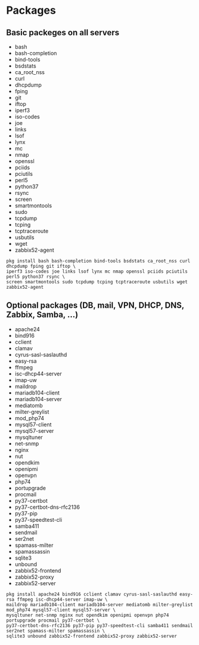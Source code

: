 Packages
===

Basic packeges on all servers
---
- bash
- bash-completion
- bind-tools
- bsdstats
- ca_root_nss
- curl
- dhcpdump
- fping
- git
- iftop
- iperf3
- iso-codes
- joe
- links
- lsof
- lynx
- mc
- nmap
- openssl
- pciids
- pciutils
- perl5
- python37
- rsync
- screen
- smartmontools
- sudo
- tcpdump
- tcping
- tcptraceroute
- usbutils
- wget
- zabbix52-agent
```
pkg install bash bash-completion bind-tools bsdstats ca_root_nss curl dhcpdump fping git iftop \
iperf3 iso-codes joe links lsof lynx mc nmap openssl pciids pciutils perl5 python37 rsync \
screen smartmontools sudo tcpdump tcping tcptraceroute usbutils wget zabbix52-agent
```


Optional packages (DB, mail, VPN, DHCP, DNS, Zabbix, Samba, ...)
---
- apache24
- bind916
- cclient
- clamav
- cyrus-sasl-saslauthd
- easy-rsa
- ffmpeg
- isc-dhcp44-server
- imap-uw
- maildrop
- mariadb104-client
- mariadb104-server
- mediatomb
- milter-greylist
- mod_php74
- mysql57-client
- mysql57-server
- mysqltuner
- net-snmp
- nginx
- nut
- opendkim
- openipmi
- openvpn
- php74
- portupgrade
- procmail
- py37-certbot
- py37-certbot-dns-rfc2136
- py37-pip
- py37-speedtest-cli
- samba411
- sendmail
- ser2net
- spamass-milter
- spamassassin
- sqlite3
- unbound
- zabbix52-frontend
- zabbix52-proxy
- zabbix52-server
```
pkg install apache24 bind916 cclient clamav cyrus-sasl-saslauthd easy-rsa ffmpeg isc-dhcp44-server imap-uw \
maildrop mariadb104-client mariadb104-server mediatomb milter-greylist mod_php74 mysql57-client mysql57-server \
mysqltuner net-snmp nginx nut opendkim openipmi openvpn php74 portupgrade procmail py37-certbot \
py37-certbot-dns-rfc2136 py37-pip py37-speedtest-cli samba411 sendmail ser2net spamass-milter spamassassin \
sqlite3 unbound zabbix52-frontend zabbix52-proxy zabbix52-server
```
